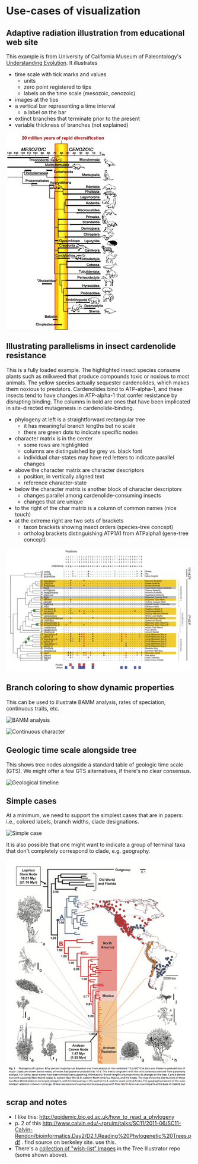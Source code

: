 # Use-cases of visualization 

## Adaptive radiation illustration from educational web site

This example is from University of California Museum of Paleontology's [Understanding Evolution](http://evolution.berkeley.edu). It illustrates 
* time scale with tick marks and values
   * units
   * zero point registered to tips
   * labels on the time scale (mesozoic, cenozoic)
* images at the tips
* a vertical bar representing a time interval 
   * a label on the bar
* extinct branches that terminate prior to the present
* variable thickness of branches (not explained) 

![Adaptive radiation](adapt_rad.gif "Illustration of adaptive radiation")

## Illustrating parallelisms in insect cardenolide resistance

This is a fully loaded example. The highlighted insect species consume plants such as milkweed that produce compounds toxic or noxious to most animals.  The yellow species actually sequester cardenolides, which makes them noxious to predators.  Cardenolides bind to  ATP-alpha-1, and these insects tend to have changes in ATP-alpha-1 that confer resistance by disrupting binding.  The columns in bold are ones that have been implicated in site-directed mutagenesis in cardenolide-binding. 

* phylogeny at left is a straightforward rectangular tree 
   * it has meaningful branch lengths but no scale
   * there are green dots to indicate specific nodes
* character matrix is in the center
   * some rows are highlighted
   * columns are distinguished by grey vs. black font
   * individual char-states may have red letters to indicate parallel changes
* above the character matrix are character descriptors 
   * position, in vertically aligned text
   * reference character-state
* below the character matrix is another block of character descriptors
   * changes parallel among cardenolide-consuming insects
   * changes that are unique
* to the right of the char matrix is a column of common names (nice touch)
* at the extreme right are two sets of brackets
   * taxon brackets showing insect orders (species-tree concept)
   * ortholog brackets distinguishing ATP1A1 from ATPalpha1 (gene-tree concept)

![Parallelism](zhen_cardenolides.png "Parallelisms in insect cardenolide resistance")

## Branch coloring to show dynamic properties

This can be used to illustrate BAMM analysis, rates of speciation, continuous traits, etc.

![BAMM analysis](https://github.com/OpenTreeOfLife/tree-illustrator/blob/master/wishlist-images/bamm_gallery_example.png "BAMM analysis")

![Continuous character](https://github.com/OpenTreeOfLife/tree-illustrator/blob/master/wishlist-images/contMap-example.png "ContMap example")

## Geologic time scale alongside tree

This shows tree nodes alongside a standard table of geologic time scale (GTS). We might offer a few GTS alternatives, if there's no clear consensus.

![Geological timeline](https://github.com/OpenTreeOfLife/tree-illustrator/blob/master/wishlist-images/MPN_example.png "GTS example")

## Simple cases

At a minimum, we need to support the simplest cases that are in papers: i.e., colored labels, branch widths, clade designations.

![Simple case](https://github.com/daisieh/phylostylotastic/blob/master/analysis/populus.png "Simple cladogram")

It is also possible that one might want to indicate a group of terminal taxa that don't completely correspond to clade, e.g. geography.

![Non-clade grouping](https://github.com/daisieh/phylostylotastic/blob/master/analysis/lupinus.png "Non-clade grouping")

## scrap and notes

* I like this: http://epidemic.bio.ed.ac.uk/how_to_read_a_phylogeny
* p. 2 of this http://www.calvin.edu/~rpruim/talks/SC11/2011-06/SC11-Calvin-Rendon/bioinformatics.Day2/D2.1.Reading%20Phylogenetic%20Trees.pdf .  find source on berkeley site.  use this.  
* There's a [collection of "wish-list" images](https://github.com/OpenTreeOfLife/tree-illustrator/tree/master/wishlist-images) in the Tree Illustrator repo (some shown above).
